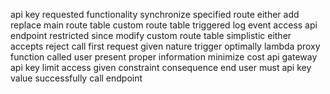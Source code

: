 api key requested functionality synchronize specified route either add replace main route table custom route table triggered log event access api endpoint restricted since modify custom route table simplistic either accepts reject call first request given nature trigger optimally lambda proxy function called user present proper information minimize cost api gateway api key limit access given constraint consequence end user must api key value successfully call endpoint